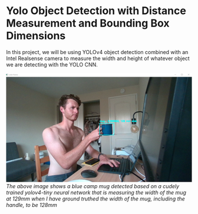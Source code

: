 # Yolo Object Detection with Distance Measurement and Bounding Box Dimensions

In this project, we will be using YOLOv4 object detection combined with an Intel Realsense camera to measure the width and height of whatever object we are detecting with the YOLO CNN.

![image](https://github.com/keaneflynn/yolo-MeasureObjects/blob/master/media/cupMeasurement.png)
*The above image shows a blue camp mug detected based on a cudely trained yolov4-tiny neural network that is measuring the width of the mug at 129mm when I have ground truthed the width of the mug, including the handle, to be 128mm*
